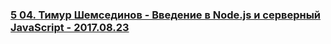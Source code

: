 ### [5 04. Тимур Шемсединов - Введение в Node.js и серверный JavaScript - 2017.08.23](https://www.youtube.com/watch?v=ohbQunB794Q)

